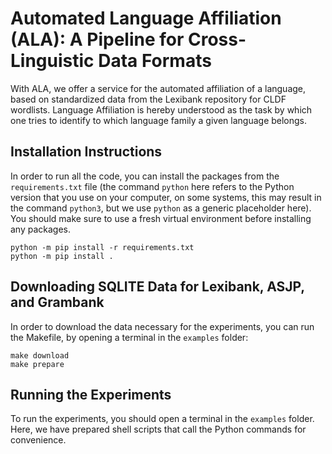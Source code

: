 # Automated Language Affiliation (ALA): A Pipeline for Cross-Linguistic Data Formats

With ALA, we offer a service for the automated affiliation of a language, based on standardized data from the Lexibank repository for CLDF wordlists. Language Affiliation is hereby understood as the task by which one tries to identify to which language family a given language belongs.

## Installation Instructions

In order to run all the code, you can install the packages from the `requirements.txt` file (the command `python` here refers to the Python version that you use on your computer, on some systems, this may result in the command `python3`, but we use `python` as a generic placeholder here). You should make sure to use a fresh virtual environment before installing any packages.

```shell
python -m pip install -r requirements.txt
python -m pip install .
```

## Downloading SQLITE Data for Lexibank, ASJP, and Grambank

In order to download the data necessary for the experiments, you can run the Makefile, by opening a terminal in the `examples` folder:

```shell
make download
make prepare
```

## Running the Experiments

To run the experiments, you should open a terminal in the `examples` folder. Here, we have prepared shell scripts that call the Python commands for convenience.


